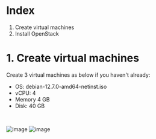 # Index
1. Create virtual machines
2. Install OpenStack

# 1. Create virtual machines
Create 3 virtual machines as below if you haven't already:
- OS: debian-12.7.0-amd64-netinst.iso
- vCPU: 4
- Memory 4 GB
- Disk: 40 GB
<br />


![image](https://github.com/tachyon888/K8s-on-OpenStack-on-KVM/blob/main/images/02-01.jpg)
![image](https://github.com/tachyon888/K8s-on-OpenStack-on-KVM/blob/main/images/02-02.jpg)
